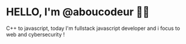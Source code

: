 # HELLO, I'm @aboucodeur 👩‍💻

C++ to javascript, today I'm fullstack javascript developer and i focus to web and cybersecurity !
